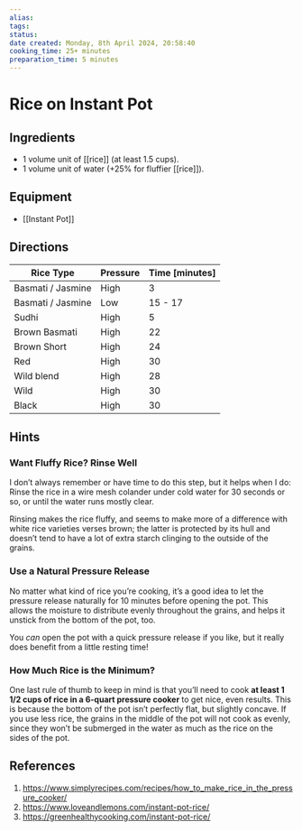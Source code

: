 ```yaml
---
alias: 
tags: 
status:
date created: Monday, 8th April 2024, 20:58:40
cooking_time: 25+ minutes
preparation_time: 5 minutes
---
```


# Rice on Instant Pot

## Ingredients

- 1 volume unit of [[rice]] (at least 1.5 cups).
- 1 volume unit of water (+25% for fluffier [[rice]]).

## Equipment

- [[Instant Pot]]

## Directions

| Rice Type         | Pressure | Time [minutes] |
| ----------------- | -------- | -------------- |
| Basmati / Jasmine | High     | 3              |
| Basmati / Jasmine | Low      | 15 - 17        |
| Sudhi             | High     | 5              |
| Brown Basmati     | High     | 22             |
| Brown Short       | High     | 24             |
| Red               | High     | 30             |
| Wild blend        | High     | 28             |
| Wild              | High     | 30             |
| Black             | High     | 30             |

## Hints

### Want Fluffy Rice? Rinse Well

I don’t always remember or have time to do this step, but it helps when I do: Rinse the rice in a wire mesh colander under cold water for 30 seconds or so, or until the water runs mostly clear.

Rinsing makes the rice fluffy, and seems to make more of a difference with white rice varieties verses brown; the latter is protected by its hull and doesn’t tend to have a lot of extra starch clinging to the outside of the grains.

### Use a Natural Pressure Release

No matter what kind of rice you’re cooking, it’s a good idea to let the pressure release naturally for 10 minutes before opening the pot. This allows the moisture to distribute evenly throughout the grains, and helps it unstick from the bottom of the pot, too.

You _can_ open the pot with a quick pressure release if you like, but it really does benefit from a little resting time!

### How Much Rice is the Minimum?

One last rule of thumb to keep in mind is that you’ll need to cook **at least 1 1/2 cups of rice in a 6-quart pressure cooker** to get nice, even results. This is because the bottom of the pot isn’t perfectly flat, but slightly concave. If you use less rice, the grains in the middle of the pot will not cook as evenly, since they won’t be submerged in the water as much as the rice on the sides of the pot.

## References

1. https://www.simplyrecipes.com/recipes/how_to_make_rice_in_the_pressure_cooker/
2. https://www.loveandlemons.com/instant-pot-rice/
3. https://greenhealthycooking.com/instant-pot-rice/